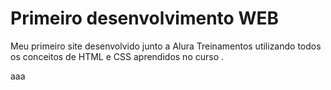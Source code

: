 # Primeiro desenvolvimento WEB 

Meu primeiro site desenvolvido junto a Alura Treinamentos utilizando todos os conceitos de HTML e CSS aprendidos no curso .

aaa
